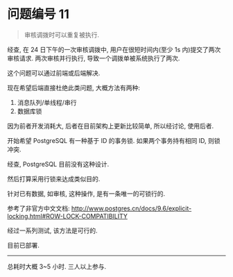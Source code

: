 # 问题编号 11

> 审核调拨时可以重复被执行.

经查, 在 24 日下午的一次审核调拨中, 用户在很短时间内(至少 1s 内)提交了两次审核请求. 两次审核并行执行, 导致一个调拨单被系统执行了两次.

这个问题可以通过前端或后端解决.

现在希望后端直接杜绝此类问题, 大概方法有两种:

1. 消息队列/单线程/串行
2. 数据库锁

因为前者开发消耗大, 后者在目前架构上更新比较简单, 所以经讨论, 使用后者.

开始希望 PostgreSQL 有一种基于 ID 的事务锁. 如果两个事务持有相同 ID, 则锁冲突.

经查, PostgreSQL 目前没有这种设计.

然后打算采用行锁来达成类似目的.

针对已有数据, 如审核, 这种操作, 是有一条唯一的可锁行的.

参考了非官方中文文档: http://www.postgres.cn/docs/9.6/explicit-locking.html#ROW-LOCK-COMPATIBILITY

经过一系列测试, 该方法是可行的.

目前已部署.

---

总耗时大概 3~5 小时. 三人以上参与.
